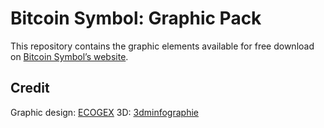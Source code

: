 # Bitcoin Symbol: Graphic Pack

This repository contains the graphic elements available for free download on [Bitcoin Symbol’s website](http://bitcoinsymbol.com).

## Credit

Graphic design: [ECOGEX](http://ecogex.com)
3D: [3dminfographie](http://3dminfographie.com/)